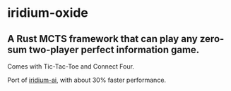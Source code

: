 # iridium-oxide
## A Rust MCTS framework that can play any zero-sum two-player perfect information game.

Comes with Tic-Tac-Toe and Connect Four.

Port of [iridium-ai](https://github.com/cosmobobak/iridium-ai), with about 30% faster performance.
